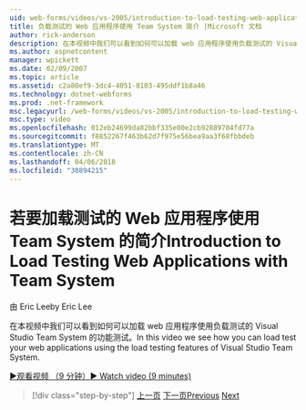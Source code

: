 ```yaml
---
uid: web-forms/videos/vs-2005/introduction-to-load-testing-web-applications-with-team-system
title: 负载测试的 Web 应用程序使用 Team System 简介 |Microsoft 文档
author: rick-anderson
description: 在本视频中我们可以看到如何可以加载 web 应用程序使用负载测试的 Visual Studio Team System 的功能测试。
ms.author: aspnetcontent
manager: wpickett
ms.date: 02/09/2007
ms.topic: article
ms.assetid: c2a80ef9-3dc4-4051-8103-495ddf1b8a46
ms.technology: dotnet-webforms
ms.prod: .net-framework
msc.legacyurl: /web-forms/videos/vs-2005/introduction-to-load-testing-web-applications-with-team-system
msc.type: video
ms.openlocfilehash: 012eb24699da82bbf335e00e2cb92889704fd77a
ms.sourcegitcommit: f8852267f463b62d7f975e56bea9aa3f68fbbdeb
ms.translationtype: MT
ms.contentlocale: zh-CN
ms.lasthandoff: 04/06/2018
ms.locfileid: "30894215"
---
```

<a name="introduction-to-load-testing-web-applications-with-team-system"></a><span data-ttu-id="67de3-103">若要加载测试的 Web 应用程序使用 Team System 的简介</span><span class="sxs-lookup"><span data-stu-id="67de3-103">Introduction to Load Testing Web Applications with Team System</span></span>
====================
<span data-ttu-id="67de3-104">由 Eric Lee</span><span class="sxs-lookup"><span data-stu-id="67de3-104">by Eric Lee</span></span>

<span data-ttu-id="67de3-105">在本视频中我们可以看到如何可以加载 web 应用程序使用负载测试的 Visual Studio Team System 的功能测试。</span><span class="sxs-lookup"><span data-stu-id="67de3-105">In this video we see how you can load test your web applications using the load testing features of Visual Studio Team System.</span></span>

[<span data-ttu-id="67de3-106">&#9654;观看视频 （9 分钟）</span><span class="sxs-lookup"><span data-stu-id="67de3-106">&#9654; Watch video (9 minutes)</span></span>](https://channel9.msdn.com/Blogs/ASP-NET-Site-Videos/introduction-to-load-testing-web-applications-with-team-system)

> [!div class="step-by-step"]
> <span data-ttu-id="67de3-107">[上一页](introduction-to-testing-web-applications-with-team-system.md)
> [下一页](introduction-to-manual-testing-with-team-system.md)</span><span class="sxs-lookup"><span data-stu-id="67de3-107">[Previous](introduction-to-testing-web-applications-with-team-system.md)
[Next](introduction-to-manual-testing-with-team-system.md)</span></span>
